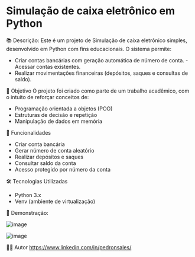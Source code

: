 # Simulação de caixa eletrônico em Python

📚 Descrição:
Este é um projeto de Simulação de caixa eletrônico simples, desenvolvido em Python com fins educacionais.
O sistema permite:
- Criar contas bancárias com geração automática de número de conta.
-Acessar contas existentes.
- Realizar movimentações financeiras (depósitos, saques e consultas de saldo).

🎯 Objetivo
O projeto foi criado como parte de um trabalho acadêmico, com o intuito de reforçar conceitos de:
- Programação orientada a objetos (POO)
- Estruturas de decisão e repetição
- Manipulação de dados em memória

🚀 Funcionalidades
- Criar conta bancária
- Gerar número de conta aleatório
- Realizar depósitos e saques
- Consultar saldo da conta
- Acesso protegido por número da conta

🛠 Tecnologias Utilizadas
- Python 3.x
- Venv (ambiente de virtualização)

📸 Demonstração: 

![image](https://github.com/user-attachments/assets/d185d310-18a1-4251-b895-e91de0bd8278)

![image](https://github.com/user-attachments/assets/888a8366-e2ab-43c0-a1f8-1833edee290c)

👨‍💻 Autor
https://www.linkedin.com/in/pedronsales/
